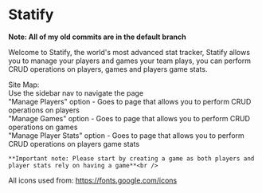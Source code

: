 # Statify

**Note: All of my old commits are in the default branch**<br />

Welcome to Statify, the world's most advanced stat tracker, Statify allows you to manage your players and games your team plays, you can perform CRUD operations on players, games and players game stats.

Site Map:<br />
  Use the sidebar nav to navigate the page<br />
    "Manage Players" option - Goes to page that allows you to perform CRUD operations on players<br />
    "Manage Games" option - Goes to page that allows you to perform CRUD operations on games <br />
    "Manage Player Stats" option - Goes to page that allows you to perform CRUD operations on players game stats<br />
    
    **Important note: Please start by creating a game as both players and player stats rely on having a game**<br />
 
 All icons used from: https://fonts.google.com/icons
